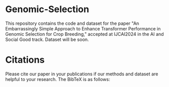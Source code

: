 # Genomic-Selection
This repository contains the code and dataset for the paper "An Embarrassingly Simple Approach to Enhance Transformer Performance in Genomic Selection for Crop Breeding," accepted at IJCAI2024 in the AI and Social Good track.
Dataset will be soon.

# Citations
Please cite our paper in your publications if our methods and dataset are helpful to your research. The BibTeX is as follows:
